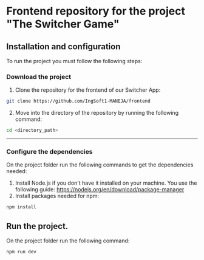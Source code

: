 # Frontend repository for the project "The Switcher Game"
## Installation and configuration
To run the project you must follow the following steps:
### Download the project
1. Clone the repository for the frontend of our Switcher App:
```bash
git clone https://github.com/IngSoft1-MANEJA/frontend
```
2. Move into the directory of the repository by running the following command:
```bash
cd <directory_path>
```

--- 
### Configure the dependencies
On the project folder run the following commands to get the dependencies needed:
1. Install Node.js if you don't have it installed on your machine. You use the following guide: https://nodejs.org/en/download/package-manager
2. Install packages needed for npm:
```bash
npm install
```

Run the project.
--- 
On the project folder run the following command:
```bash
npm run dev